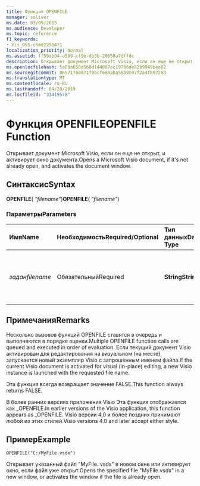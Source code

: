 ```yaml
---
title: Функция OPENFILE
manager: soliver
ms.date: 03/09/2015
ms.audience: Developer
ms.topic: reference
f1_keywords:
- Vis_DSS.chm82251471
localization_priority: Normal
ms.assetid: ff59ab04-a589-cf9e-db3b-20658a7dffdc
description: Открывает документ Microsoft Visio, если он еще не открыт, и активирует окно документа.
ms.openlocfilehash: 5a89a658e560d144007ec19796de82b9949bea82
ms.sourcegitcommit: 8657170d071f9bcf680aba50b9c07f2a4fb82283
ms.translationtype: MT
ms.contentlocale: ru-RU
ms.lasthandoff: 04/28/2019
ms.locfileid: "33419578"
---
```

# <a name="openfile-function"></a><span data-ttu-id="44f4f-103">Функция OPENFILE</span><span class="sxs-lookup"><span data-stu-id="44f4f-103">OPENFILE Function</span></span>

<span data-ttu-id="44f4f-104">Открывает документ Microsoft Visio, если он еще не открыт, и активирует окно документа.</span><span class="sxs-lookup"><span data-stu-id="44f4f-104">Opens a Microsoft Visio document, if it's not already open, and activates the document window.</span></span>
  
## <a name="syntax"></a><span data-ttu-id="44f4f-105">Синтаксис</span><span class="sxs-lookup"><span data-stu-id="44f4f-105">Syntax</span></span>

 <span data-ttu-id="44f4f-106">**OPENFILE**( _"filename"_)</span><span class="sxs-lookup"><span data-stu-id="44f4f-106">**OPENFILE**( _"filename"_)</span></span>
  
### <a name="parameters"></a><span data-ttu-id="44f4f-107">Параметры</span><span class="sxs-lookup"><span data-stu-id="44f4f-107">Parameters</span></span>

|<span data-ttu-id="44f4f-108">**Имя**</span><span class="sxs-lookup"><span data-stu-id="44f4f-108">**Name**</span></span>|<span data-ttu-id="44f4f-109">**Необходимость**</span><span class="sxs-lookup"><span data-stu-id="44f4f-109">**Required/Optional**</span></span>|<span data-ttu-id="44f4f-110">**Тип данных**</span><span class="sxs-lookup"><span data-stu-id="44f4f-110">**Data Type**</span></span>|<span data-ttu-id="44f4f-111">**Описание**</span><span class="sxs-lookup"><span data-stu-id="44f4f-111">**Description**</span></span>|
|:-----|:-----|:-----|:-----|
| <span data-ttu-id="44f4f-112">_задан_</span><span class="sxs-lookup"><span data-stu-id="44f4f-112">_filename_</span></span> <br/> |<span data-ttu-id="44f4f-113">Обязательный</span><span class="sxs-lookup"><span data-stu-id="44f4f-113">Required</span></span>  <br/> |<span data-ttu-id="44f4f-114">**String**</span><span class="sxs-lookup"><span data-stu-id="44f4f-114">**String**</span></span> <br/> |<span data-ttu-id="44f4f-115">Имя файла, включая путь к файлу, который требуется открыть.</span><span class="sxs-lookup"><span data-stu-id="44f4f-115">The name of the file, including file path, you want to open.</span></span>  <br/> |
   
## <a name="remarks"></a><span data-ttu-id="44f4f-116">Примечания</span><span class="sxs-lookup"><span data-stu-id="44f4f-116">Remarks</span></span>

<span data-ttu-id="44f4f-117">Несколько вызовов функций OPENFILE ставятся в очередь и выполняются в порядке оценки.</span><span class="sxs-lookup"><span data-stu-id="44f4f-117">Multiple OPENFILE function calls are queued and executed in order of evaluation.</span></span> <span data-ttu-id="44f4f-118">Если текущий документ Visio активирован для редактирования на визуальном (на месте), запускается новый экземпляр Visio с запрошенным именем файла.</span><span class="sxs-lookup"><span data-stu-id="44f4f-118">If the current Visio document is activated for visual (in-place) editing, a new Visio instance is launched with the requested file name.</span></span> 
  
<span data-ttu-id="44f4f-119">Эта функция всегда возвращает значение FALSE.</span><span class="sxs-lookup"><span data-stu-id="44f4f-119">This function always returns FALSE.</span></span> 
  
<span data-ttu-id="44f4f-120">В более ранних версиях приложения Visio Эта функция отображается как _OPENFILE.</span><span class="sxs-lookup"><span data-stu-id="44f4f-120">In earlier versions of the Visio application, this function appears as _OPENFILE.</span></span> <span data-ttu-id="44f4f-121">Visio версии 4,0 и более поздних принимают любой из этих стилей.</span><span class="sxs-lookup"><span data-stu-id="44f4f-121">Visio versions 4.0 and later accept either style.</span></span> 
  
## <a name="example"></a><span data-ttu-id="44f4f-122">Пример</span><span class="sxs-lookup"><span data-stu-id="44f4f-122">Example</span></span>

 `OPENFILE("C:/MyFile.vsdx")`
  
<span data-ttu-id="44f4f-123">Открывает указанный файл "MyFile. vsdx" в новом окне или активирует окно, если файл уже открыт.</span><span class="sxs-lookup"><span data-stu-id="44f4f-123">Opens the specified file "MyFile.vsdx" in a new window, or activates the window if the file is already open.</span></span> 
  

